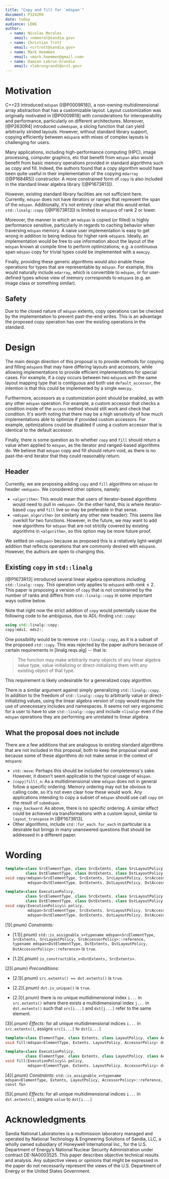 ```yaml
---
title: "Copy and fill for `mdspan`"
document: P3242R0
date: today
audience: LEWG
author:
  - name: Nicolas Morales
    email: <nmmoral@sandia.gov>
  - name: Christian Trott
    email: <crtrott@sandia.gov>
  - name: Mark Hoemmen
    email: <mark.hoemmen@gmail.com>
  - name: Damien Lebrun-Grandie
    email: <lebrungrandt@ornl.gov>
---
```


# Motivation

C++23 introduced `mdspan` ([@P0009R18]), a non-owning multidimensional array abstraction that has a customizable layout. Layout customization was originally motivated in [@P0009R18] with considerations for interoperability and performance, particularly on different architectures. Moreover, [@P2630R4] introduced `submdspan`, a slicing function that can yield arbitrarily strided layouts. However, without standard library support, copying efficiently between `mdspan`s with mixes of complex layouts is challenging for users.

Many applications, including high-performance computing (HPC), image processing, computer graphics, etc that benefit from `mdspan` also would benefit from basic memory operations provided in standard algorithms such as copy and fill. Indeed, the authors found that a copy algorithm would have been quite useful in their implementation of the copying `mdarray` ([@P1684R5]) constructor. A more constrained form of `copy` is also included in the standard linear algebra library ([@P1673R13]).

However, existing standard library facilities are not sufficient here. Currently, `mdspan` does not have iterators or ranges that represent the span of the `mdspan`. Additionally, it's not entirely clear what this would entail. `std::linalg::copy` ([@P1673R13]) is limited to `mdspan`s of rank 2 or lower.

Moreover, the manner in which an `mdspan` is copied (or filled) is highly performance sensitive, particularly in regards to caching behavior when traversing `mdspan` memory. A naive user implementation is easy to get wrong in addition to being tedious for higher rank `mdspan`s. Ideally, an implementation would be free to use information about the layout of the `mdspan` known at compile time to perform optimizations; e.g. a continuous span `mdspan` copy for trivial types could be implemented with a `memcpy`.

Finally, providing these generic algorithms would also enable these operations for types that are representable by `mdspan`. For example, this would naturally include `mdarray`, which is convertible to `mdspan`, or for user-defined types whose view of memory corresponds to `mdspan`s (e.g. an image class or something similar).

## Safety

Due to the closed nature of `mdspan` extents, copy operations can be checked by the implementation to prevent past-the-end writes. This is an advantage the proposed copy operation has over the existing operations in the standard.

# Design

The main design direction of this proposal is to provide methods for copying and filling `mdspan`s that may have differing layouts and accessors, while allowing implementations to provide efficient implementations for special cases. For example, if a copy occurs between two `mdspan`s with the same layout mapping type that is contiguous and both use `default_accessor`, the intention is that this could be implemented by a single `memcpy`.

Furthermore, accessors as a customization point should be enabled, as with any other `mdspan` operation. For example, a custom accessor that checks a condition inside of the `access` method should still work and check that condition. It's worth noting that there may be a high sensitivity of how much implementations able to optimize if provided custom accessors. For example, optimizations could be disabled if using a custom accessor that is identical to the default accessor.

Finally, there is some question as to whether `copy` and `fill` should return a value when applied to `mdspan`, as the iterator and ranged-based algorithms do. We believe that `mdspan` copy and fill should return void, as there is no past-the-end iterator that they could reasonably return.

## Header

Currently, we are proposing adding `copy` and `fill` algorithms on `mdspan` to header `<mdspan>`. We considered other options, namely:

* `<algorithm>`: This would mean that users of iterator-based algorithms would need to pull in `<mdspan>`. On the other hand, this is where iterator-based `copy` and `fill` live so may be preferable in that sense.
* `<mdspan_algorithm>` (or similarly any other new header): This seems like overkill for two functions. However, in the future, we may want to add new algorithms for `mdspan` that are not strictly covered by existing algorithms in `<algorithm>`, so this option may be more future proof.

We settled on `<mdspan>` because as proposed this is a relatively light-weight addition that reflects operations that are commonly desired with `mdspan`s. However, the authors are open to changing this.

## Existing `copy` in `std::linalg`

[@P1673R13] introduced several linear algebra operations including `std::linalg::copy`. This operation only applies to `mdspan`s with $rank \le 2$. This paper is proposing a version of `copy` that is not constrained by the number of ranks and differs from `std::linalg::copy` in some important ways outline below.

Note that right now the strict addition of `copy` would potentially cause the following code to be ambiguous, due to ADL-finding `std::copy`:

```c++
using std::linalg::copy;
copy(mds1, mds2);
```

One possibility would be to remove `std::linalg::copy`, as it is a subset of the proposed `std::copy`. This was rejected by the paper authors because of certain requirements in \[linalg.reqs.alg\] -- that is:

> The function may make arbitrarily many objects of any linear algebra value type, value-initializing or direct-initializing them with any existing object of that type.

This requirement is likely undesirable for a generalized copy algorithm.

There is a similar argument against simply generalizing `std::linalg::copy`. In addition to the freedom of `std::linalg::copy` to arbitrarily value or direct-initializing values, using the linear algebra version of copy would require the use of unnecessary includes and namespaces. It seems not very ergonomic for a user to have to use `std::linalg::copy` and include `<linalg>` even if the `mdspan` operations they are performing are unrelated to linear algebra.

## What the proposal does not include

There are a few additions that are analogous to existing standard algorithms that are not included in this proposal, both to keep the proposal small and because some of these algorithms do not make sense in the context of `mdspan`s:

* `std::move`: Perhaps this should be included for completeness's sake. However, it doesn't seem applicable to the typical usage of `mdspan`.
* `(copy|fill)_n`: As a multidimensional view `mdspan` does not in general follow a specific ordering. Memory ordering may not be obvious to calling code, so it's not even clear how these would work. Any applications intending to copy a subset of `mdspan` should use call `copy` on the result of `submdspan`.
* `copy_backward`: As above, there is no specific ordering. A similar effect could be achieved via transformations with a custom layout, similar to `layout_transpose` in [@P1673R13].
* Other algorithms, include `std::for_each`. `for_each` in particular is a desirable but brings in many unanswered questions that should be addressed in a different paper.

# Wording

```c++
template<class SrcElementType, class SrcExtents, class SrcLayoutPolicy, class SrcAccessorPolicy,
         class DstElementType, class DstExtents, class DstLayoutPolicy, class DstAccessorPolicy>
void copy(mdspan<SrcElementType, SrcExtents, SrcLayoutPolicy, SrcAccessorPolicy> src,
          mdspan<DstElementType, DstExtents, DstLayoutPolicy, DstAccessorPolicy> dst);

template<class ExecutionPolicy,
         class SrcElementType, class SrcExtents, class SrcLayoutPolicy, class SrcAccessorPolicy,
         class DstElementType, class DstExtents, class DstLayoutPolicy, class DstAccessorPolicy>
void copy(ExecutionPolicy&& policy,
          mdspan<SrcElementType, SrcExtents, SrcLayoutPolicy, SrcAccessorPolicy> src,
          mdspan<DstElementType, DstExtents, DstLayoutPolicy, DstAccessorPolicy> dst);
```

[1]{.pnum} *Constraints:*

  * [1.1]{.pnum} `std::is_assignable_v<typename mdspan<SrcElementType, SrcExtents, SrcLayoutPolicy, SrcAccessorPolicy>::reference, typename mdspan<DstElementType, DstExtents, DstLayoutPolicy, DstAccessorPolicy>::reference>` is `true`.

  * [1.2]{.pnum} `is_constructible_v<DstExtents, SrcExtents>`.

[2]{.pnum} *Preconditions:*

  * [2.1]{.pnum} `src.extents() == dst.extents()` is `true`.

  * [2.2]{.pnum} `dst.is_unique()` is `true`.

  * [2.3]{.pnum} there is no unique multidimensional index `i...` in `src.extents()` where there exists a multidimensional index `j...` in `dst.extents()` such that `src[i...]` and `dst[j...]` refer to the same element.

[3]{.pnum} *Effects:* for all unique multidimensional indices `i...` in `src.extents()`, assigns `src[i...]` to `dst[i...]`


```c++
template<class ElementType, class Extents, class LayoutPolicy, class AccessorPolicy, class T>
void fill(mdspan<ElementType, Extents, LayoutPolicy, AccessorPolicy> dst, const T& value);

template<class ExecutionPolicy,
         class ElementType, class Extents, class LayoutPolicy, class AccessorPolicy, class T>
void fill(ExecutionPolicy&& policy,
          mdspan<ElementType, Extents, LayoutPolicy, AccessorPolicy> dst, const T& value);
```

[4]{.pnum} *Constraints:* `std::is_assignable_v<typename mdspan<ElementType, Extents, LayoutPolicy, AccessorPolicy>::reference, const T&>`

[5]{.pnum} *Effects:* for all unique multidimensional indices `i...` in `dst.extents()`, assigns `value` to `dst[i...]`

# Acknowledgments

Sandia National Laboratories is a multimission laboratory managed and operated by National Technology & Engineering Solutions of Sandia, LLC, a wholly owned subsidiary of Honeywell International Inc., for the U.S. Department of Energy’s National Nuclear Security Administration under contract DE-NA0003525. This paper describes objective technical results and analysis. Any subjective views or opinions that might be expressed in the paper do not necessarily represent the views of the U.S. Department of Energy or the United States Government.

